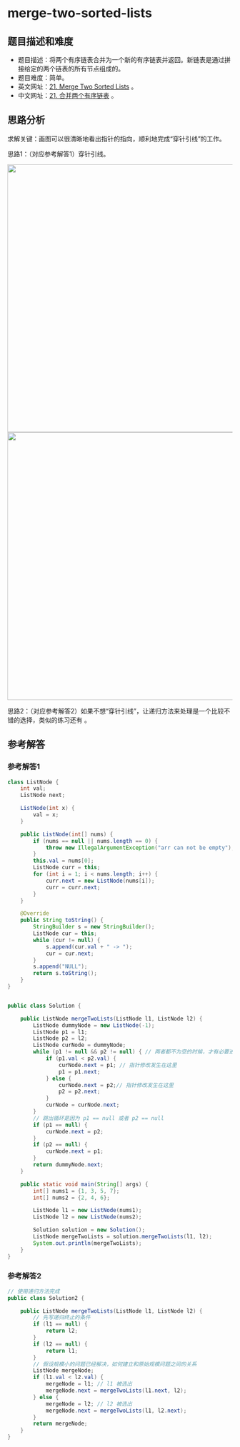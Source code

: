 # merge-two-sorted-lists

## 题目描述和难度
+ 题目描述：将两个有序链表合并为一个新的有序链表并返回。新链表是通过拼接给定的两个链表的所有节点组成的。 
+ 题目难度：简单。
+ 英文网址：[21. Merge Two Sorted Lists](https://leetcode.com/problems/merge-two-sorted-lists/description/)  。
+ 中文网址：[21. 合并两个有序链表](https://leetcode-cn.com/problems/merge-two-sorted-lists/description/)  。
## 思路分析
求解关键：画图可以很清晰地看出指针的指向，顺利地完成“穿针引线”的工作。

思路1：（对应参考解答1）穿针引线。

<img src="https://liweiwei1419.github.io/images/leetcode-solution/21-1.jpg" width="600">


<img src="https://liweiwei1419.github.io/images/leetcode-solution/21-2.jpg" width="600">


思路2：（对应参考解答2）如果不想“穿针引线”，让递归方法来处理是一个比较不错的选择，类似的练习还有 []()。

## 参考解答
### 参考解答1

```java
class ListNode {
    int val;
    ListNode next;

    ListNode(int x) {
        val = x;
    }

    public ListNode(int[] nums) {
        if (nums == null || nums.length == 0) {
            throw new IllegalArgumentException("arr can not be empty");
        }
        this.val = nums[0];
        ListNode curr = this;
        for (int i = 1; i < nums.length; i++) {
            curr.next = new ListNode(nums[i]);
            curr = curr.next;
        }
    }

    @Override
    public String toString() {
        StringBuilder s = new StringBuilder();
        ListNode cur = this;
        while (cur != null) {
            s.append(cur.val + " -> ");
            cur = cur.next;
        }
        s.append("NULL");
        return s.toString();
    }
}


public class Solution {

    public ListNode mergeTwoLists(ListNode l1, ListNode l2) {
        ListNode dummyNode = new ListNode(-1);
        ListNode p1 = l1;
        ListNode p2 = l2;
        ListNode curNode = dummyNode;
        while (p1 != null && p2 != null) { // 两者都不为空的时候，才有必要进行比较
            if (p1.val < p2.val) {
                curNode.next = p1; // 指针修改发生在这里
                p1 = p1.next;
            } else {
                curNode.next = p2;// 指针修改发生在这里
                p2 = p2.next;
            }
            curNode = curNode.next;
        }
        // 跳出循环是因为 p1 == null 或者 p2 == null
        if (p1 == null) {
            curNode.next = p2;
        }
        if (p2 == null) {
            curNode.next = p1;
        }
        return dummyNode.next;
    }

    public static void main(String[] args) {
        int[] nums1 = {1, 3, 5, 7};
        int[] nums2 = {2, 4, 6};

        ListNode l1 = new ListNode(nums1);
        ListNode l2 = new ListNode(nums2);

        Solution solution = new Solution();
        ListNode mergeTwoLists = solution.mergeTwoLists(l1, l2);
        System.out.println(mergeTwoLists);
    }
}
```

### 参考解答2

```java
// 使用递归方法完成
public class Solution2 {

    public ListNode mergeTwoLists(ListNode l1, ListNode l2) {
        // 先写递归终止的条件
        if (l1 == null) {
            return l2;
        }
        if (l2 == null) {
            return l1;
        }
        // 假设规模小的问题已经解决，如何建立和原始规模问题之间的关系
        ListNode mergeNode;
        if (l1.val < l2.val) {
            mergeNode = l1; // l1 被选出
            mergeNode.next = mergeTwoLists(l1.next, l2);
        } else {
            mergeNode = l2; // l2 被选出
            mergeNode.next = mergeTwoLists(l1, l2.next);
        }
        return mergeNode;
    }
}
```